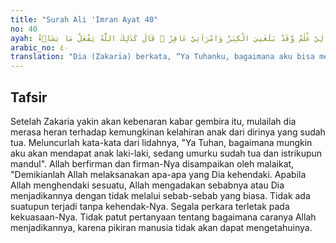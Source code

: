 ```yaml
---
title: "Surah Ali 'Imran Ayat 40"
no: 40
ayah: قَالَ رَبِّ اَنّٰى يَكُوْنُ لِيْ غُلٰمٌ وَّقَدْ بَلَغَنِيَ الْكِبَرُ وَامْرَاَتِيْ عَاقِرٌ ۗ قَالَ كَذٰلِكَ اللّٰهُ يَفْعَلُ مَا يَشَاۤءُ
arabic_no: ٤٠
translation: "Dia (Zakaria) berkata, “Ya Tuhanku, bagaimana aku bisa mendapat anak sedang aku sudah sangat tua dan istriku pun mandul?” Dia (Allah) berfirman, “Demikianlah, Allah berbuat apa yang Dia kehendaki.”"
---
```


## Tafsir

Setelah Zakaria yakin akan kebenaran kabar gembira itu, mulailah dia merasa heran terhadap kemungkinan kelahiran anak dari dirinya yang sudah tua. Meluncurlah kata-kata dari lidahnya, "Ya Tuhan, bagaimana mungkin aku akan mendapat anak laki-laki, sedang umurku sudah tua dan istrikupun mandul". Allah berfirman dan firman-Nya disampaikan oleh malaikat, "Demikianlah Allah melaksanakan apa-apa yang Dia kehendaki. Apabila Allah menghendaki sesuatu, Allah mengadakan sebabnya atau Dia menjadikannya dengan tidak melalui sebab-sebab yang biasa. Tidak ada suatupun terjadi tanpa kehendak-Nya. Segala perkara terletak pada kekuasaan-Nya. Tidak patut pertanyaan tentang bagaimana caranya Allah menjadikannya, karena pikiran manusia tidak akan dapat mengetahuinya.